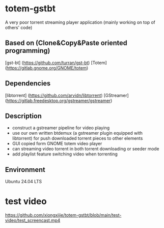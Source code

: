 # totem-gstbt
A very poor torrent streaming player application (mainly working on top of others' code)

## Based on (Clone&Copy&Paste oriented programming)
[gst-bt] (https://github.com/turran/gst-bt)
[Totem]  (https://gitlab.gnome.org/GNOME/totem)  

## Dependencies
[libtorrent] (https://github.com/arvidn/libtorrent)
[GStreamer] (https://gitlab.freedesktop.org/gstreamer/gstreamer)


## Description
- construct a gstreamer pipeline for video playing
- use our own written btdemux (a gstreamer plugin equipped with libtorrent) for push downloaded torrent pieces to other elements
- GUI copied form GNOME totem video player
- can streaming video torrent in both torrent downloading or seeder mode
- add playlist feature switching video when torrenting

## Environment 
Ubuntu 24.04 LTS

# test video
https://github.com/xiongxijie/totem-gstbt/blob/main/test-video/test_screencast.mp4
